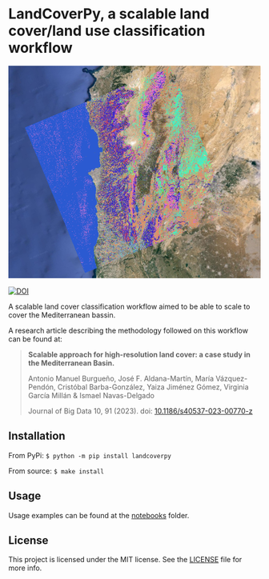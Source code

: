 # LandCoverPy, a scalable land cover/land use classification workflow

![lebanon_second_level_classification](https://github.com/KhaosResearch/landcoverpy/blob/v1.1/static/lebanon_example.png)

[![DOI](https://zenodo.org/badge/DOI/10.5281/zenodo.7462308.svg)](https://doi.org/10.5281/zenodo.7462308)

A scalable land cover classification workflow aimed to be able to scale to cover the Mediterranean bassin.

A research article describing the methodology followed on this workflow can be found at:

> **Scalable approach for high-resolution land cover: a case study in the Mediterranean Basin.**
> 
> Antonio Manuel Burgueño, José F. Aldana-Martín, María Vázquez-Pendón, Cristóbal Barba-González, Yaiza Jiménez Gómez, Virginia García Millán & Ismael Navas-Delgado
> 
> Journal of Big Data 10, 91 (2023). doi: [10.1186/s40537-023-00770-z](https://doi.org/10.1186/s40537-023-00770-z)

## Installation
From PyPi:
`$ python -m pip install landcoverpy`

From source:
`$ make install`

## Usage

Usage examples can be found at the [notebooks](notebooks) folder.

## License
This project is licensed under the MIT license. See the [LICENSE](LICENSE) file for more info.
